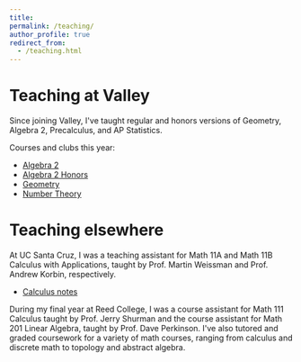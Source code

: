 ```yaml
---
title: 
permalink: /teaching/
author_profile: true
redirect_from:
  - /teaching.html
---
```



# Teaching at Valley
Since joining Valley, I've taught regular and honors versions of Geometry, Algebra 2, Precalculus, and AP Statistics.

Courses and clubs this year:
* [Algebra 2](/alg2/)
* [Algebra 2 Honors](/alg2h/)
* [Geometry](/geo/)
* [Number Theory](/ent/)


# Teaching elsewhere
At UC Santa Cruz, I was a teaching assistant for Math 11A and Math 11B Calculus with Applications, taught by Prof. Martin Weissman and Prof. Andrew Korbin, respectively. 
  * [Calculus notes](/calc)

During my final year at Reed College, I was a course assistant for Math 111 Calculus taught by Prof. Jerry Shurman and the course assistant for Math 201 Linear Algebra, taught by Prof. Dave Perkinson. 
I've also tutored and graded coursework for a variety of math courses, ranging from calculus and discrete math to topology and abstract algebra.
